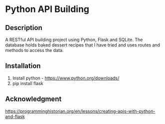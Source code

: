 # Python API Building

## Description
A RESTful API building project using Python, Flask and SQLite.
The database holds baked dessert recipes that I have tried and uses routes and methods to access the data.

## Installation
1. Install python - https://www.python.org/downloads/
2. pip install flask

## Acknowledgment
https://programminghistorian.org/en/lessons/creating-apis-with-python-and-flask